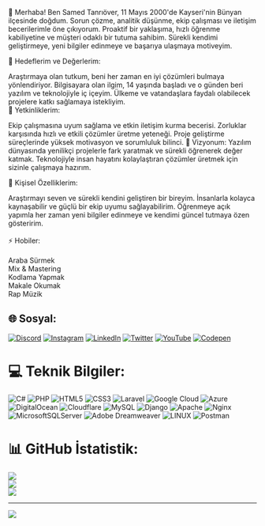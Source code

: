 👋 Merhaba!
Ben Samed Tanrıöver, 11 Mayıs 2000'de Kayseri'nin Bünyan ilçesinde doğdum. Sorun çözme, analitik düşünme, ekip çalışması ve iletişim becerilerimle öne çıkıyorum. Proaktif bir yaklaşıma, hızlı öğrenme kabiliyetine ve müşteri odaklı bir tutuma sahibim. Sürekli kendimi geliştirmeye, yeni bilgiler edinmeye ve başarıya ulaşmaya motiveyim.

🎯 Hedeflerim ve Değerlerim:

Araştırmaya olan tutkum, beni her zaman en iyi çözümleri bulmaya yönlendiriyor.
Bilgisayara olan ilgim, 14 yaşında başladı ve o günden beri yazılım ve teknolojiyle iç içeyim.
Ülkeme ve vatandaşlara faydalı olabilecek projelere katkı sağlamaya istekliyim.<br>
💼 Yetkinliklerim:

Ekip çalışmasına uyum sağlama ve etkin iletişim kurma becerisi.
Zorluklar karşısında hızlı ve etkili çözümler üretme yeteneği.
Proje geliştirme süreçlerinde yüksek motivasyon ve sorumluluk bilinci.
🚀 Vizyonum:
Yazılım dünyasında yenilikçi projelerle fark yaratmak ve sürekli öğrenerek değer katmak. Teknolojiyle insan hayatını kolaylaştıran çözümler üretmek için sizinle çalışmaya hazırım.

🌱 Kişisel Özelliklerim:

Araştırmayı seven ve sürekli kendini geliştiren bir bireyim.
İnsanlarla kolayca kaynaşabilir ve güçlü bir ekip uyumu sağlayabilirim.
Öğrenmeye açık yapımla her zaman yeni bilgiler edinmeye ve kendimi güncel tutmaya özen gösteririm.<br><br>⚡ Hobiler:<br>
<br>Araba Sürmek
<br>Mix & Mastering
<br>Kodlama Yapmak<br>
Makale Okumak<br>
Rap Müzik


## 🌐 Sosyal:
[![Discord](https://img.shields.io/badge/Discord-%237289DA.svg?logo=discord&logoColor=white)](https://discord.gg/https://discord.gg/SjVN3Hqc4u) [![Instagram](https://img.shields.io/badge/Instagram-%23E4405F.svg?logo=Instagram&logoColor=white)](https://instagram.com/samedtanriover) [![LinkedIn](https://img.shields.io/badge/LinkedIn-%230077B5.svg?logo=linkedin&logoColor=white)](https://linkedin.com/in/smdtnrvr) [![Twitter](https://img.shields.io/badge/Twitter-%231DA1F2.svg?logo=Twitter&logoColor=white)](https://twitter.com/CynSmd) [![YouTube](https://img.shields.io/badge/YouTube-%23FF0000.svg?logo=YouTube&logoColor=white)](https://youtube.com/channel/UCykQjoUKaGdx5dnJse6NX-Q) [![Codepen](https://img.shields.io/badge/Codepen-000000?style=for-the-badge&logo=codepen&logoColor=white)](https://codepen.io/bycyanid) 

# 💻 Teknik Bilgiler:
![C#](https://img.shields.io/badge/c%23-%23239120.svg?style=for-the-badge&logo=c-sharp&logoColor=white) ![PHP](https://img.shields.io/badge/php-%23777BB4.svg?style=for-the-badge&logo=php&logoColor=white) ![HTML5](https://img.shields.io/badge/html5-%23E34F26.svg?style=for-the-badge&logo=html5&logoColor=white) ![CSS3](https://img.shields.io/badge/css3-%231572B6.svg?style=for-the-badge&logo=css3&logoColor=white) ![Laravel](https://img.shields.io/badge/laravel-%23FF2D20.svg?style=for-the-badge&logo=laravel&logoColor=white) ![Google Cloud](https://img.shields.io/badge/Google%20Cloud-%234285F4.svg?style=for-the-badge&logo=google-cloud&logoColor=white) ![Azure](https://img.shields.io/badge/azure-%230072C6.svg?style=for-the-badge&logo=azure-devops&logoColor=white) ![DigitalOcean](https://img.shields.io/badge/DigitalOcean-%230167ff.svg?style=for-the-badge&logo=digitalOcean&logoColor=white) ![Cloudflare](https://img.shields.io/badge/Cloudflare-F38020?style=for-the-badge&logo=Cloudflare&logoColor=white) ![MySQL](https://img.shields.io/badge/mysql-%2300f.svg?style=for-the-badge&logo=mysql&logoColor=white) ![Django](https://img.shields.io/badge/django-%23092E20.svg?style=for-the-badge&logo=django&logoColor=white) ![Apache](https://img.shields.io/badge/apache-%23D42029.svg?style=for-the-badge&logo=apache&logoColor=white) ![Nginx](https://img.shields.io/badge/nginx-%23009639.svg?style=for-the-badge&logo=nginx&logoColor=white) ![MicrosoftSQLServer](https://img.shields.io/badge/Microsoft%20SQL%20Sever-CC2927?style=for-the-badge&logo=microsoft%20sql%20server&logoColor=white) ![Adobe Dreamweaver](https://img.shields.io/badge/Adobe%20Dreamweaver-FF61F6.svg?style=for-the-badge&logo=Adobe%20Dreamweaver&logoColor=white) ![LINUX](https://img.shields.io/badge/Linux-FCC624?style=for-the-badge&logo=linux&logoColor=black) ![Postman](https://img.shields.io/badge/Postman-FF6C37?style=for-the-badge&logo=postman&logoColor=white)
# 📊 GitHub İstatistik:
![](https://github-readme-stats.vercel.app/api?username=ByCyanid&theme=dark&hide_border=false&include_all_commits=false&count_private=false)<br/>
![](https://github-readme-streak-stats.herokuapp.com/?user=ByCyanid&theme=dark&hide_border=false)<br/>
![](https://github-readme-stats.vercel.app/api/top-langs/?username=ByCyanid&theme=dark&hide_border=false&include_all_commits=false&count_private=false&layout=compact)


---
[![](https://visitcount.itsvg.in/api?id=ByCyanid&icon=0&color=0)](https://visitcount.itsvg.in)

<!-- Proudly created with GPRM ( https://gprm.itsvg.in ) -->
